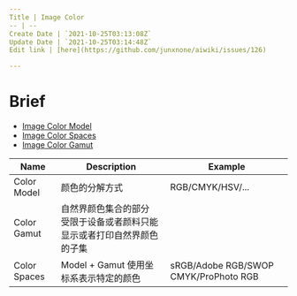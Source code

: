 ```yaml
---
Title | Image Color
-- | --
Create Date | `2021-10-25T03:13:08Z`
Update Date | `2021-10-25T03:14:48Z`
Edit link | [here](https://github.com/junxnone/aiwiki/issues/126)

---
```

# Brief
- [Image Color Model](/Image_Color_Model)
- [Image Color Spaces](/Image_Color_Spaces)
- [Image Color Gamut](/Image_Color_Gamut)


Name | Description | Example
-- | -- | --
Color Model | 颜色的分解方式 | RGB/CMYK/HSV/...
Color Gamut | 自然界颜色集合的部分<br>受限于设备或者颜料只能显示或者打印自然界颜色的子集
Color Spaces | Model + Gamut 使用坐标系表示特定的颜色 | sRGB/Adobe RGB/SWOP CMYK/ProPhoto RGB

